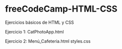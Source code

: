 # freeCodeCamp-HTML-CSS
Ejercicios básicos de HTML y CSS

Ejercicio 1:
CatPhotoApp.html

Ejercicio 2:
Menú_Cafeteria.html
styles.css



